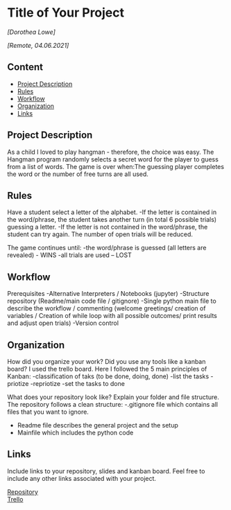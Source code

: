 

# Title of Your Project
*[Dorothea Lowe]*

*[Remote, 04.06.2021]*

## Content
- [Project Description](#project-description)
- [Rules](#rules)
- [Workflow](#workflow)
- [Organization](#organization)
- [Links](#links)

## Project Description
As a child I loved to play hangman - therefore, the choice was easy. The Hangman program randomly selects a secret word for the player to guess from a list of words. The game is over when:The guessing player completes the word or the number of free turns are all used.
## Rules
Have a student select a letter of the alphabet.
-If the letter is contained in the word/phrase, the student takes another turn (in total 6 possible trials) guessing a letter.
-If the letter is not contained in the word/phrase, the student can try again. The number of open trials will be reduced. 

The game continues until:
-the word/phrase is guessed (all letters are revealed)  - WINS
-all trials are used – LOST

## Workflow

Prerequisites
-Alternative Interpreters / Notebooks (jupyter)
-Structure repository (Readme/main code file / gitignore)
-Single python main file to describe the workflow / commenting
 (welcome greetings/ creation of variables / Creation of while loop with all possible outcomes/ print results and adjust open trials)
-Version control
## Organization
How did you organize your work? Did you use any tools like a kanban board?
I used the trello board. Here I followed the 5 main principles of Kanban:
-classification of taks (to be done, doing, done)
-list the tasks
-priotize
-repriotize
-set the tasks to done

What does your repository look like? Explain your folder and file structure.
The repository follows a clean structure:
-.gitignore file which contains all files that you want to ignore. 
- Readme file describes the general project and the setup
- Mainfile which includes the python code
## Links
Include links to your repository, slides and kanban board. Feel free to include any other links associated with your project.

[Repository](https://github.com/ta-data-remote/Project-Week-1-Build-Your-Own-Game/pulls)    
[Trello](https://trello.com/c/30IEkKbh/3-research-about-the-game)  
